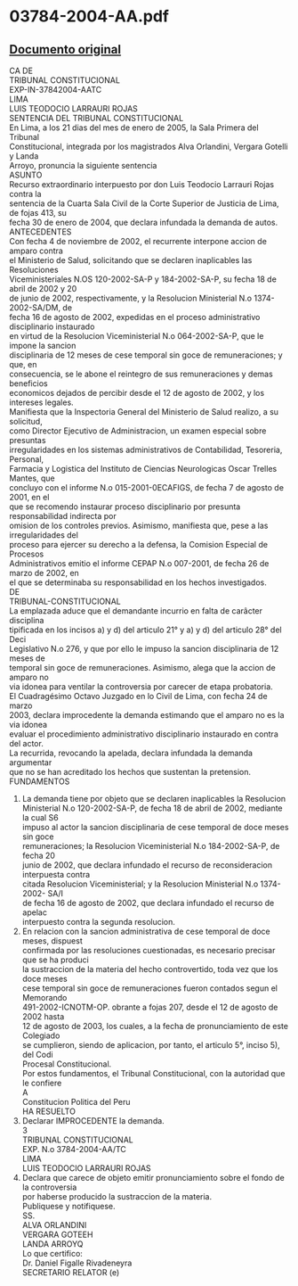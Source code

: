 
03784-2004-AA.pdf
=================
  
[Documento original](https://tc.gob.pe/jurisprudencia/2005/03784-2004-AA.pdf)  
---  
CA DE  
TRIBUNAL CONSTITUCIONAL  
EXP-IN-37842004-AATC  
LIMA  
LUIS TEODOCIO LARRAURI ROJAS  
SENTENCIA DEL TRIBUNAL CONSTITUCIONAL  
En Lima, a los 21 dias del mes de enero de 2005, la Sala Primera del Tribunal  
Constitucional, integrada por los magistrados Alva Orlandini, Vergara Gotelli y Landa  
Arroyo, pronuncia la siguiente sentencia  
ASUNTO  
Recurso extraordinario interpuesto por don Luis Teodocio Larrauri Rojas contra la  
sentencia de la Cuarta Sala Civil de la Corte Superior de Justicia de Lima, de fojas 413, su  
fecha 30 de enero de 2004, que declara infundada la demanda de autos.  
ANTECEDENTES  
Con fecha 4 de noviembre de 2002, el recurrente interpone accion de amparo contra  
el Ministerio de Salud, solicitando que se declaren inaplicables las Resoluciones  
Viceministeriales N.OS 120-2002-SA-P y 184-2002-SA-P, su fecha 18 de abril de 2002 y 20  
de junio de 2002, respectivamente, y la Resolucion Ministerial N.o 1374-2002-SA/DM, de  
fecha 16 de agosto de 2002, expedidas en el proceso administrativo disciplinario instaurado  
en virtud de la Resolucion Viceministerial N.o 064-2002-SA-P, que le impone la sancion  
disciplinaria de 12 meses de cese temporal sin goce de remuneraciones; y que, en  
consecuencia, se le abone el reintegro de sus remuneraciones y demas beneficios  
economicos dejados de percibir desde el 12 de agosto de 2002, y los intereses legales.  
Manifiesta que la Inspectoria General del Ministerio de Salud realizo, a su solicitud,  
como Director Ejecutivo de Administracion, un examen especial sobre presuntas  
irregularidades en los sistemas administrativos de Contabilidad, Tesoreria, Personal,  
Farmacia y Logistica del Instituto de Ciencias Neurologicas Oscar Trelles Mantes, que  
concluyo con el informe N.o 015-2001-0ECAFIGS, de fecha 7 de agosto de 2001, en el  
que se recomendo instaurar proceso disciplinario por presunta responsabilidad indirecta por  
omision de los controles previos. Asimismo, manifiesta que, pese a las irregularidades del  
proceso para ejercer su derecho a la defensa, la Comision Especial de Procesos  
Administrativos emitio el informe CEPAP N.o 007-2001, de fecha 26 de marzo de 2002, en  
el que se determinaba su responsabilidad en los hechos investigados.  
DE  
TRIBUNAL-CONSTITUCIONAL  
La emplazada aduce que el demandante incurrio en falta de carâcter disciplina  
tipificada en los incisos a) y d) del articulo 21° y a) y d) del articulo 28° del Deci  
Legislativo N.o 276, y que por ello le impuso la sancion disciplinaria de 12 meses de  
temporal sin goce de remuneraciones. Asimismo, alega que la accion de amparo no  
via idonea para ventilar la controversia por carecer de etapa probatoria.  
El Cuadragésimo Octavo Juzgado en lo Civil de Lima, con fecha 24 de marzo  
2003, declara improcedente la demanda estimando que el amparo no es la via idonea  
evaluar el procedimiento administrativo disciplinario instaurado en contra del actor.  
La recurrida, revocando la apelada, declara infundada la demanda argumentar  
que no se han acreditado los hechos que sustentan la pretension.  
FUNDAMENTOS  
1. La demanda tiene por objeto que se declaren inaplicables la Resolucion  
Ministerial N.o 120-2002-SA-P, de fecha 18 de abril de 2002, mediante la cual S6  
impuso al actor la sancion disciplinaria de cese temporal de doce meses sin goce  
remuneraciones; la Resolucion Viceministerial N.o 184-2002-SA-P, de fecha 20  
junio de 2002, que declara infundado el recurso de reconsideracion interpuesta contra  
citada Resolucion Viceministerial; y la Resolucion Ministerial N.o 1374-2002- SA/I  
de fecha 16 de agosto de 2002, que declara infundado el recurso de apelac  
interpuesto contra la segunda resolucion.  
2. En relacion con la sancion administrativa de cese temporal de doce meses, dispuest  
confirmada por las resoluciones cuestionadas, es necesario precisar que se ha produci  
la sustraccion de la materia del hecho controvertido, toda vez que los doce meses  
cese temporal sin goce de remuneraciones fueron contados segun el Memorando  
491-2002-ICNOTM-OP. obrante a fojas 207, desde el 12 de agosto de 2002 hasta  
12 de agosto de 2003, los cuales, a la fecha de pronunciamiento de este Colegiado  
se cumplieron, siendo de aplicacion, por tanto, el articulo 5°, inciso 5), del Codi  
Procesal Constitucional.  
Por estos fundamentos, el Tribunal Constitucional, con la autoridad que le confiere  
A  
Constitucion Politica del Peru  
HA RESUELTO  
1. Declarar IMPROCEDENTE la demanda.  
3  
TRIBUNAL CONSTITUCIONAL  
EXP. N.o 3784-2004-AA/TC  
LIMA  
LUIS TEODOCIO LARRAURI ROJAS  
2. Declara que carece de objeto emitir pronunciamiento sobre el fondo de la controversia  
por haberse producido la sustraccion de la materia.  
Publiquese y notifiquese.  
SS.  
ALVA ORLANDINI  
VERGARA GOTEEH  
LANDA ARROYQ  
Lo que certifico:  
Dr. Daniel Figalle Rivadeneyra  
SECRETARIO RELATOR (e)